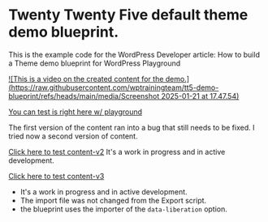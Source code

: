 # Twenty Twenty Five default theme demo blueprint. 

This is the example code for the WordPress Developer article: How to build a Theme demo blueprint for WordPress Playground

 
[![This is a video on the created content for the demo.](https://raw.githubusercontent.com/wptrainingteam/tt5-demo-blueprint/refs/heads/main/media/Screenshot 2025-01-21 at 17.47.54)](https://raw.githubusercontent.com/wptrainingteam/tt5-demo-blueprint/refs/heads/main/media/Demo-Site-for-Playground.mp4)

[You can test is right here w/ playground](https://playground.wordpress.net/?blueprint-url=https://raw.githubusercontent.com/wptrainingteam/tt5-demo-blueprint/main/blueprint.json)

The first version of  the content ran into a bug that still needs to be fixed. 
I tried now a second version of content. 

[Click here to test content-v2](https://playground.wordpress.net/?blueprint-url=https://raw.githubusercontent.com/wptrainingteam/tt5-demo-blueprint/main/blueprint-v2.json)
It's a work in progress and in active development. 

[Click here to test content-v3](https://playground.wordpress.net/?blueprint-url=https://raw.githubusercontent.com/wptrainingteam/tt5-demo-blueprint/main/blueprint-v3.json)
- It's a work in progress and in active development. 
- The import file was not changed from the Export script. 
- the blueprint uses the importer of the ``data-liberation`` option. 